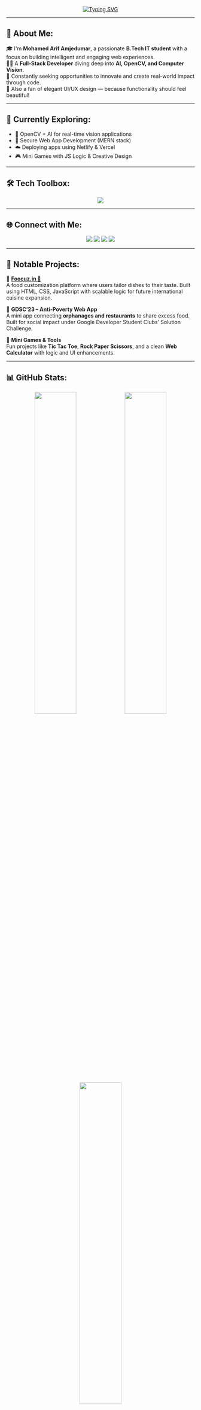 <!-- Banner with typing effect -->
<p align="center">
  <a href="https://github.com/Mohamed-Arif-A">
    <img src="https://readme-typing-svg.herokuapp.com?font=Fira+Code&size=22&pause=1000&center=true&vCenter=true&width=1000&lines=Hey%2C+I'm+Mohamed+Arif+Amjedumar!+%F0%9F%91%8B;Full+Stack+Web+Developer+%F0%9F%92%BB+%7C+AI+Explorer+%F0%9F%A7%A0;Passionate+about+OpenCV+%2B+Computer+Vision+%F0%9F%96%A5%EF%B8%8F;Creating+Smart+Solutions+with+Design+%26+Code+%F0%9F%A7%91%E2%80%8D%F0%9F%92%BB;Let's+Build+Something+Great+Together+%E2%9C%A8" alt="Typing SVG" />
  </a>

---

## 🚀 About Me:
🎓 I'm **Mohamed Arif Amjedumar**, a passionate **B.Tech IT student** with a focus on building intelligent and engaging web experiences.  
👨‍💻 A **Full-Stack Developer** diving deep into **AI, OpenCV, and Computer Vision**.  
🎯 Constantly seeking opportunities to innovate and create real-world impact through code.  
🎨 Also a fan of elegant UI/UX design — because functionality should feel beautiful!

---

## 🧠 Currently Exploring:
- 🤖 OpenCV + AI for real-time vision applications  
- 🔐 Secure Web App Development (MERN stack)  
- ☁️ Deploying apps using Netlify & Vercel  
- 🎮 Mini Games with JS Logic & Creative Design  

---

## 🛠️ Tech Toolbox:
<p align="center">
  <img src="https://skillicons.dev/icons?i=html,css,js,java,nodejs,mongodb,react,figma,git,github,vscode,netlify&theme=light" />
</p>

---

## 🌐 Connect with Me:
<p align="center">
  <a href="https://www.linkedin.com/in/mohamed-arif-amjedumar" target="_blank"><img src="https://img.shields.io/badge/-LinkedIn-0077B5?style=for-the-badge&logo=linkedin&logoColor=white"/></a>
  <a href="mailto:mohamedarif.work@gmail.com"><img src="https://img.shields.io/badge/-Gmail-D14836?style=for-the-badge&logo=gmail&logoColor=white"/></a>
  <a href="https://github.com/Mohamed-Arif-A" target="_blank"><img src="https://img.shields.io/badge/-GitHub-181717?style=for-the-badge&logo=github&logoColor=white"/></a>
  <a href="https://foocuz.in" target="_blank"><img src="https://img.shields.io/badge/My_Project-Foocuz.in-orange?style=for-the-badge&logo=firefox&logoColor=white"/></a>
</p>

---

## 📂 Notable Projects:
🔹 **[Foocuz.in 🍔](https://foocuz.in)**  
A food customization platform where users tailor dishes to their taste. Built using HTML, CSS, JavaScript with scalable logic for future international cuisine expansion.

🔹 **GDSC’23 – Anti-Poverty Web App**  
A mini app connecting **orphanages and restaurants** to share excess food. Built for social impact under Google Developer Student Clubs’ Solution Challenge.

🔹 **Mini Games & Tools**  
Fun projects like **Tic Tac Toe**, **Rock Paper Scissors**, and a clean **Web Calculator** with logic and UI enhancements.

---

## 📊 GitHub Stats:
<p align="center">
  <img src="https://github-readme-stats.vercel.app/api?username=Mohamed-Arif-A&show_icons=true&theme=radical&hide_border=false" width="47%" />
  <img src="https://github-readme-streak-stats.herokuapp.com/?user=Mohamed-Arif-A&theme=radical&hide_border=false" width="47%" />
</p>
<p align="center">
  <img src="https://github-readme-stats.vercel.app/api/top-langs/?username=Mohamed-Arif-A&layout=compact&theme=radical&hide_border=false" width="47%" />
</p>

---

## 🏆 GitHub Trophies:
<p align="center">
  <img src="https://github-profile-trophy.vercel.app/?username=Mohamed-Arif-A&theme=gruvbox&no-frame=false&margin-w=10" />
</p>

---

## ⚡ Fun Facts:
- 🧠 I never stop learning — even when debugging at 2 AM.  
- 🎮 I bring logic into games, and creativity into code.  
- 🪄 I believe UI without UX is like a joke without a punchline.  
- ✈️ Dreaming of a tech startup that blends AI with empathy.

---

<p align="center">
  <img src="https://komarev.com/ghpvc/?username=Mohamed-Arif-A&label=Profile+Views&color=brightgreen&style=flat-square" />
</p>

<!-- Built with ❤️ by Mohamed Arif Amjedumar -->
